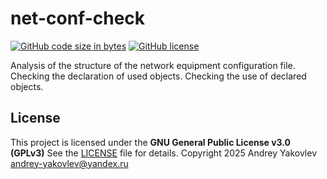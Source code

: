# net-conf-check

[![GitHub code size in bytes][1]]() [![GitHub license][2]][3]

[1]: https://img.shields.io/github/languages/code-size/Mammoth70/net-conf-check.svg
[2]: https://img.shields.io/github/license/Mammoth70/net-conf-check.svg
[3]: LICENSE

Analysis of the structure of the network equipment configuration file.
Checking the declaration of used objects.
Checking the use of declared objects.

## License
This project is licensed under the **GNU General Public License v3.0 (GPLv3)**
See the [LICENSE](LICENSE) file for details.
Copyright 2025 Andrey Yakovlev <andrey-yakovlev@yandex.ru>
